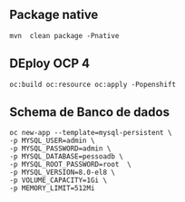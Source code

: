 
## Package native

```
mvn  clean package -Pnative
```

## DEploy OCP 4

```
oc:build oc:resource oc:apply -Popenshift
```

## Schema de Banco de dados

```
oc new-app --template=mysql-persistent \
-p MYSQL_USER=admin \
-p MYSQL_PASSWORD=admin \
-p MYSQL_DATABASE=pessoadb \
-p MYSQL_ROOT_PASSWORD=root  \
-p MYSQL_VERSION=8.0-el8 \
-p VOLUME_CAPACITY=1Gi \
-p MEMORY_LIMIT=512Mi
```